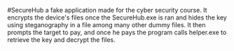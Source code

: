 #SecureHub
a fake application made for the cyber security course. It encrypts the device's files once the SecureHub.exe is ran and hides the key using steganography in a file among many other dummy files. It then prompts the target to pay, and once he pays the program calls helper.exe to retrieve the key and decrypt the files.
